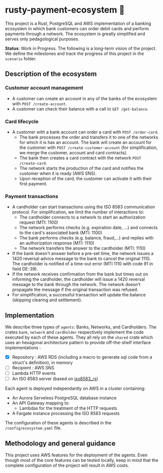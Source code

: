 # rusty-payment-ecosystem :construction: 

This project is a Rust, PostgreSQL and AWS implementation of a banking ecosystem in which bank customers can order debit cards and perform payments through a network. The ecosystem is greatly simplified and serves only pedagological purposes.

**Status**: Work in Progress. The following is a long-term vision of the project. We define the milestones and track the progress of this project in the `scenario` folder.

## Description of the ecosystem

### Customer account management

- A customer can create an account in any of the banks of the ecosystem with `POST /create-account`.
- A customer can check their balance with a call to `GET /get-balance`.

### Card lifecycle

- A customer with a bank account can order a card with `POST /order-card`.
  - The bank processes the order and transfers it to one of the networks for which it is has an account. The bank will create an account for the customer with `POST /create-customer-account` (for simplification, we merge the customer, account and card contracts).
  - The bank then creates a card contract with the network `POST /create-card`. 
  - The network starts the production of the card and notifies the customer when it is ready (AWS SNS).
  - Upon reception of the card, the customer can activate it with their first payment.

### Payment transactions

- A cardholder can start transactions using the ISO 8583 communication protocol. For simplification, we limit the number of interactions to:
  - The cardholder connects to a network to start an authorization request (MTI: 1100)
  - The network performs checks (e.g. expiration date, ...) and connects to the card's associated bank (MTI: 1100)
  - The bank performs checks (e.g. balance, fraud,...) and replies with an authorization response (MTI: 1110)
  - The network transfers the answer to the cardholder (MTI: 1110)
- If the bank doesn't answer before a pre-set time, the network issues a 1420 reversal advice message to the bank to cancel the original 1110. The cardholder is notified of a time-out error (MTI 1110 with code 91 in field DE-39).
- If the network receives confirmation from the bank but times out on informing the cardholder, the cardholder will issue a 1420 reversal message to the bank through the network. The network doesn't propagate the message if the original transaction was refused.
- For simplification, a successful transaction will update the balance (skipping clearing and settlement).

[comment]: <> (- Create an RDS Aurora Serverless Postgresql with API endpoint activated. Create a secret in Secret Manager with the credentials of the database and store them in base.yaml)

## Implementation

We describe three types of `agents`: Banks, Networks, and Cardholders.  The crates `bank`, `network` and `cardholder` respectively implement the code executed by each of these agents. They all rely on the `shared` crate which uses an hexagonal architecture pattern to provide off-the-shelf interface implementations :
- [X] Repository : AWS RDS (including a macro to generate sql code from a struct's definition), in memory
- [ ] Recipient : AWS SNS
- [ ] Lambda HTTP events
- [ ] An ISO 8583 server (based on [iso8583_rs](https://github.com/rkbalgi/iso8583_rs/tree/master?tab=readme-ov-file))

Each agent is deployed independantly on AWS in a cluster containing:
- An Aurora Serveless PostgreSQL database instance
- An API Gateway mapping to:
  - Lambdas for the treatment of the HTTP requests
- A Fargate instance processing the ISO 8583 requests

The configuration of these agents is described in the `/config/ecosystem.yaml` file.

## Methodology and general guidance

This project uses AWS features for the deployment of the agents. Even though most of the core features can be tested locally, keep in mind that the complete configuration of the project will result in AWS costs.


[comment]: <> (Rename and fill `config/base.yaml and require deployment of aurora rds`)
[comment]: <> (Credits: https://github.com/aws-samples/serverless-rust-demo/tree/main, https://github.com/awslabs/aws-sdk-rust/tree/main/examples/cross_service/rest_ses)

